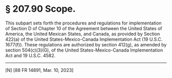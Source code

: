 # § 207.90   Scope.

This subpart sets forth the procedures and regulations for implementation of Section D of Chapter 10 of the Agreement between the United States of America, the United Mexican States, and Canada, as provided by Section 422(a) of the United States-Mexico-Canada Implementation Act (19 U.S.C. 1677(f)). These regulations are authorized by section 412(g), as amended by section 504(c)(3)(G), of the United States-Mexico-Canada Implementation Act and 19 U.S.C. 4582.



---

[N] [88 FR 14891, Mar. 10, 2023]






